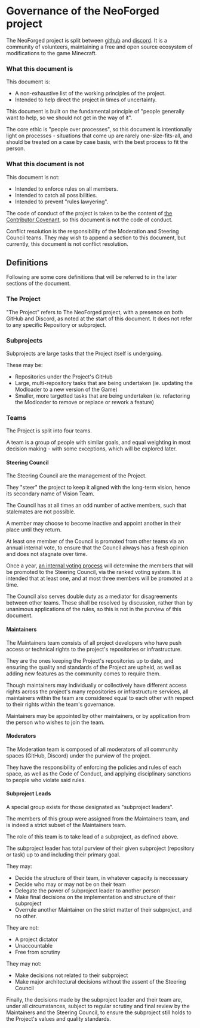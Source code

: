 # Governance of the NeoForged project

The NeoForged project is split between [github](https://github.com/NeoForged) and [discord](https://discord.gg/UvedJ9m). It is a community of volunteers, maintaining a free and open source ecosystem of modifications to the game Minecraft.

### What this document is

This document is:
 * A non-exhaustive list of the working principles of the project.
 * Intended to help direct the project in times of uncertainty.

This document is built on the fundamental principle of "people generally want to help, so we should not get in the way of it".

The core ethic is "people over processes", so this document is intentionally light on processes - situations that come up are rarely one-size-fits-all, and should be treated on a case by case basis, with the best process to fit the person.

### What this document is not

This document is not:
 * Intended to enforce rules on all members.
 * Intended to catch all possibilities.
 * Intended to prevent "rules lawyering".

The code of conduct of the project is taken to be the content of [the Contributor Covenant](https://www.contributor-covenant.org/version/2/1/code_of_conduct/), so this document is not the code of conduct.

Conflict resolution is the responsibility of the Moderation and Steering Council teams. They may wish to append a section to this document, but currently, this document is not conflict resolution.

## Definitions

Following are some core definitions that will be referred to in the later sections of the document.

### The Project

"The Project" refers to The NeoForged project, with a presence on both GitHub and Discord, as noted at the start of this document. It does not refer to any specific Repository or subproject.

### Subprojects

Subprojects are large tasks that the Project itself is undergoing.

These may be:

* Repositories under the Project's GitHub
* Large, multi-repository tasks that are being undertaken (ie. updating the Modloader to a new version of the Game)
* Smaller, more targetted tasks that are being undertaken (ie. refactoring the Modloader to remove or replace or rework a feature)

### Teams

The Project is split into four teams.

A team is a group of people with similar goals, and equal weighting in most decision making - with some exceptions, which will be explored later.

#### Steering Council

The Steering Council are the management of the Project. 

They "steer" the project to keep it aligned with the long-term vision, hence its secondary name of Vision Team.

The Council has at all times an odd number of active members, such that stalemates are not possible.

A member may choose to become inactive and appoint another in their place until they return.

At least one member of the Council is promoted from other teams via an annual internal vote, to ensure that the Council always has a fresh opinion and does not stagnate over time.

Once a year, [an internal voting process](https://peps.python.org/pep-8104/) will determine the members that will be promoted to the Steering Council, via the ranked voting system. It is intended that at least one, and at most three members will be promoted at a time.

The Council also serves double duty as a mediator for disagreements between other teams. These shall be resolved by discussion, rather than by unanimous applications of the rules, so this is not in the purview of this document.

#### Maintainers

The Maintainers team consists of all project developers who have push access or technical rights to the project's repositories or infrastructure.

They are the ones keeping the Project's repositories up to date, and ensuring the quality and standards of the Project are upheld, as well as adding new features as the community comes to require them.

Though maintainers may individually or collectively have different access rights across the project's many repositories or infrastructure services, all maintainers within the team are considered equal to each other with respect to their rights within the team's governance.

Maintainers may be appointed by other maintainers, or by application from the person who wishes to join the team.


#### Moderators

The Moderation team is composed of all moderators of all community spaces (GitHub, Discord) under the purview of the project.

They have the responsibility of enforcing the policies and rules of each space, as well as the Code of Conduct, and applying disciplinary sanctions to people who violate said rules.

#### Subproject Leads

A special group exists for those designated as "subproject leaders".

The members of this group were assigned from the Maintainers team, and is indeed a strict subset of the Maintainers team.

The role of this team is to take lead of a subproject, as defined above.

The subproject leader has total purview of their given subproject (repository or task) up to and including their primary goal.

They may:
* Decide the structure of their team, in whatever capacity is neccessary
* Decide who may or may not be on their team
* Delegate the power of subproject leader to another person
* Make final decisions on the implementation and structure of their subproject
* Overrule another Maintainer on the strict matter of their subproject, and no other.

They are not:
* A project dictator
* Unaccountable
* Free from scrutiny

They may not:
* Make decisions not related to their subproject
* Make major architectural decisions without the assent of the Steering Council

Finally, the decisions made by the subproject leader and their team are, under all circumstances, subject to regular scrutiny and final review by the Maintainers and the Steering Council, to ensure the subproject still holds to the Project's values and quality standards.
